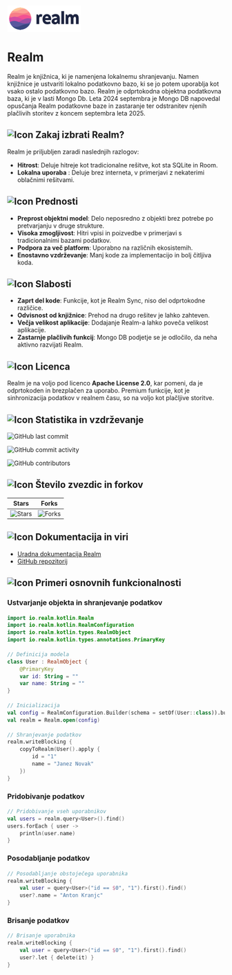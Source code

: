 <picture>
    <source srcset="logo.png" media="(prefers-color-scheme: dark)" alt="realm by MongoDB">
    <img src="logo.png" alt="realm by MongoDB">
</picture>

# Realm

Realm je knjižnica, ki je namenjena lokalnemu shranjevanju. Namen knjižnice je ustvariti lokalno podatkovno bazo, ki se jo potem uporablja kot vsako ostalo podatkovno bazo. Realm je odprtokodna objektna podatkovna baza, ki je v lasti Mongo Db. Leta 2024 septembra je Mongo DB napovedal opusčanja Realm podatkovne baze in zastaranje ter odstranitev njenih plačlivih storitev z koncem septembra leta 2025.

## ![Icon](https://img.icons8.com/ios/20/000000/why.png) Zakaj izbrati Realm?
Realm je priljubljen zaradi naslednjih razlogov:
- **Hitrost**: Deluje hitreje kot tradicionalne rešitve, kot sta SQLite in Room.
- **Lokalna uporaba** : Deluje brez interneta, v primerjavi z nekaterimi oblačnimi rešitvami.

## ![Icon](https://img.icons8.com/ios/20/000000/positive-dynamic.png) Prednosti
- **Preprost objektni model**: Delo neposredno z objekti brez potrebe po pretvarjanju v druge strukture.
- **Visoka zmogljivost**: Hitri vpisi in poizvedbe v primerjavi s tradicionalnimi bazami podatkov.
- **Podpora za več platform**: Uporabno na različnih ekosistemih.
- **Enostavno vzdrževanje**: Manj kode za implementacijo in bolj čitljiva koda.

## ![Icon](https://img.icons8.com/ios/20/000000/negative-dynamic.png) Slabosti
- **Zaprt del kode**: Funkcije, kot je Realm Sync, niso del odprtokodne različice.
- **Odvisnost od knjižnice**: Prehod na drugo rešitev je lahko zahteven.
- **Večja velikost aplikacije**: Dodajanje Realm-a lahko poveča velikost aplikacije.
- **Zastarnje plačlivih funkcij**: Mongo DB podjetje se je odločilo, da neha aktivno razvijati Realm.

## ![Icon](https://img.icons8.com/ios/20/000000/license.png) Licenca
Realm je na voljo pod licenco **Apache License 2.0**, kar pomeni, da je odprtokoden in brezplačen za uporabo. Premium funkcije, kot je sinhronizacija podatkov v realnem času, so na voljo kot plačljive storitve.

## ![Icon](https://img.icons8.com/ios/20/000000/maintenance.png) Statistika in vzdrževanje

![GitHub last commit](https://img.shields.io/github/last-commit/realm/realm-kotlin)

![GitHub commit activity](https://img.shields.io/github/commit-activity/m/realm/realm-kotlin)

![GitHub contributors](https://img.shields.io/github/contributors/realm/realm-kotlin)

## ![Icon](https://img.icons8.com/ios/20/000000/star.png) Število zvezdic in forkov

| **Stars**      | **Forks**   |
|-----------------|-------------|
| ![Stars](https://img.shields.io/github/stars/realm/realm-kotlin) | ![Forks](https://img.shields.io/github/forks/realm/realm-kotlin) |

## ![Icon](https://img.icons8.com/ios/20/000000/book.png) Dokumentacija in viri
- [Uradna dokumentacija Realm](https://www.mongodb.com/docs/realm/)
- [GitHub repozitorij](https://github.com/realm/realm-java)

## ![Icon](https://img.icons8.com/ios/20/000000/code.png) Primeri osnovnih funkcionalnosti

### Ustvarjanje objekta in shranjevanje podatkov
```kotlin
import io.realm.kotlin.Realm
import io.realm.kotlin.RealmConfiguration
import io.realm.kotlin.types.RealmObject
import io.realm.kotlin.types.annotations.PrimaryKey

// Definicija modela
class User : RealmObject {
    @PrimaryKey
    var id: String = ""
    var name: String = ""
}

// Inicializacija
val config = RealmConfiguration.Builder(schema = setOf(User::class)).build()
val realm = Realm.open(config)

// Shranjevanje podatkov
realm.writeBlocking {
    copyToRealm(User().apply {
        id = "1"
        name = "Janez Novak"
    })
}
```

### Pridobivanje podatkov
```kotlin
// Pridobivanje vseh uporabnikov
val users = realm.query<User>().find()
users.forEach { user ->
    println(user.name)
}
```

### Posodabljanje podatkov
```kotlin
// Posodabljanje obstoječega uporabnika
realm.writeBlocking {
    val user = query<User>("id == $0", "1").first().find()
    user?.name = "Anton Kranjc"
}
```

### Brisanje podatkov
```kotlin
// Brisanje uporabnika
realm.writeBlocking {
    val user = query<User>("id == $0", "1").first().find()
    user?.let { delete(it) }
}
```
